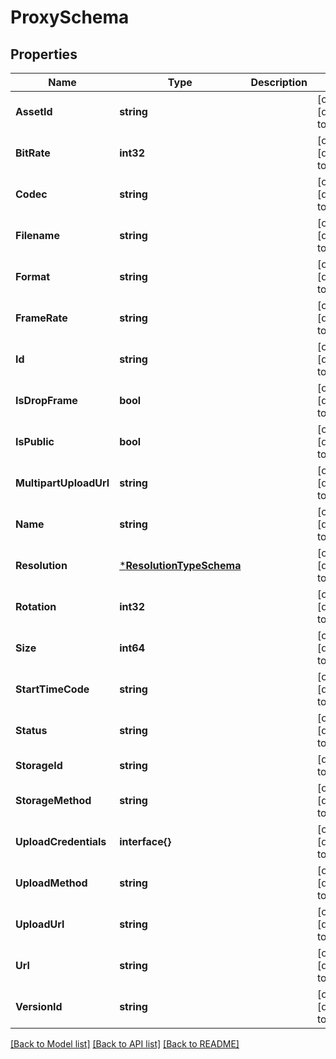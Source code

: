 # ProxySchema

## Properties
Name | Type | Description | Notes
------------ | ------------- | ------------- | -------------
**AssetId** | **string** |  | [optional] [default to null]
**BitRate** | **int32** |  | [optional] [default to null]
**Codec** | **string** |  | [optional] [default to null]
**Filename** | **string** |  | [optional] [default to null]
**Format** | **string** |  | [optional] [default to null]
**FrameRate** | **string** |  | [optional] [default to null]
**Id** | **string** |  | [optional] [default to null]
**IsDropFrame** | **bool** |  | [optional] [default to null]
**IsPublic** | **bool** |  | [optional] [default to null]
**MultipartUploadUrl** | **string** |  | [optional] [default to null]
**Name** | **string** |  | [optional] [default to null]
**Resolution** | [***ResolutionTypeSchema**](ResolutionTypeSchema.md) |  | [optional] [default to null]
**Rotation** | **int32** |  | [optional] [default to null]
**Size** | **int64** |  | [optional] [default to null]
**StartTimeCode** | **string** |  | [optional] [default to null]
**Status** | **string** |  | [optional] [default to null]
**StorageId** | **string** |  | [default to null]
**StorageMethod** | **string** |  | [optional] [default to null]
**UploadCredentials** | **interface{}** |  | [optional] [default to null]
**UploadMethod** | **string** |  | [optional] [default to null]
**UploadUrl** | **string** |  | [optional] [default to null]
**Url** | **string** |  | [optional] [default to null]
**VersionId** | **string** |  | [optional] [default to null]

[[Back to Model list]](../README.md#documentation-for-models) [[Back to API list]](../README.md#documentation-for-api-endpoints) [[Back to README]](../README.md)


